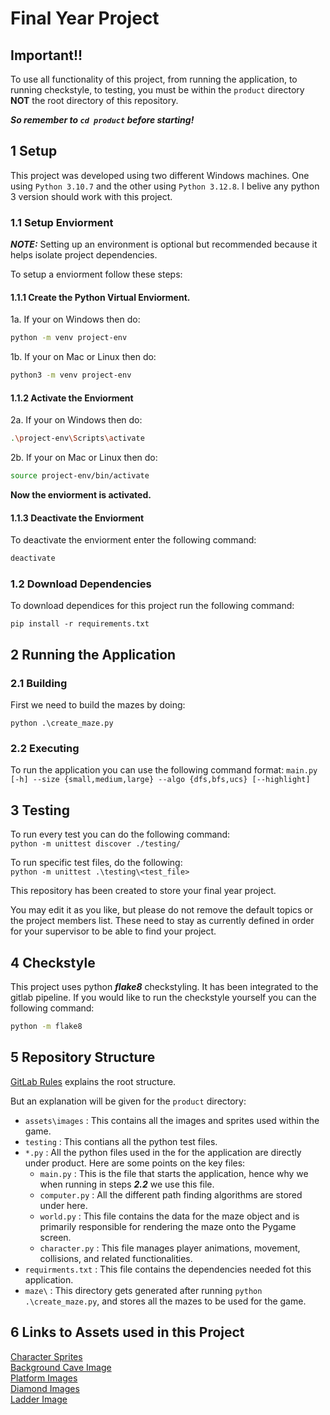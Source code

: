 # Final Year Project

## **Important!!**

To use all functionality of this project, from running the application, to running checkstyle, to testing, you must be within the `product` directory **NOT** the root directory of this repository.

**_So remember to `cd product` before starting!_**

## 1 Setup

This project was developed using two different Windows machines. One using `Python 3.10.7` and the other using `Python 3.12.8`. I belive any python 3 version should work with this project.

### 1.1 Setup Enviorment

**_NOTE:_** Setting up an environment is optional but recommended because it helps isolate project dependencies.

To setup a enviorment follow these steps:

#### 1.1.1 Create the Python Virtual Enviorment.

1a. If your on Windows then do:

```bash
python -m venv project-env
```

1b. If your on Mac or Linux then do:

```bash
python3 -m venv project-env
```

#### 1.1.2 Activate the Enviorment

2a. If your on Windows then do:

```bash
.\project-env\Scripts\activate
```

2b. If your on Mac or Linux then do:

```bash
source project-env/bin/activate
```

**Now the enviorment is activated.**

#### 1.1.3 Deactivate the Enviorment

To deactivate the enviorment enter the following command:

```bash
deactivate
```

### 1.2 Download Dependencies

To download dependices for this project run the following command:

```
pip install -r requirements.txt
```

## 2 Running the Application

### 2.1 Building

First we need to build the mazes by doing:

```
python .\create_maze.py
```

### 2.2 Executing

To run the application you can use the following command format:
`main.py [-h] --size {small,medium,large} --algo {dfs,bfs,ucs} [--highlight]`

## 3 Testing

To run every test you can do the following command:\
`python -m unittest discover ./testing/`

To run specific test files, do the following:\
`python -m unittest .\testing\<test_file>`

This repository has been created to store your final year project.

You may edit it as you like, but please do not remove the default topics or the project members list. These need to stay as currently defined in order for your supervisor to be able to find your project.

## 4 Checkstyle

This project uses python **_flake8_** checkstyling. It has been integrated to the gitlab pipeline.
If you would like to run the checkstyle yourself you can the following command:

```bash
python -m flake8
```

## 5 Repository Structure

[GitLab Rules](https://moodle.royalholloway.ac.uk/pluginfile.php/1740965/mod_resource/content/3/gitlab_rules.html) explains the root structure.

But an explanation will be given for the `product` directory:

- `assets\images` : This contains all the images and sprites used within the game.
- `testing` : This contians all the python test files.
- `*.py` : All the python files used in the for the application are directly under product. Here are some points on the key files:
  - `main.py` : This is the file that starts the application, hence why we when running in steps **_2.2_** we use this file.
  - `computer.py` : All the different path finding algorithms are stored under here.
  - `world.py` : This file contains the data for the maze object and is primarily responsible for rendering the maze onto the Pygame screen.
  - `character.py` : This file manages player animations, movement, collisions, and related functionalities.
- `requirments.txt` : This file contains the dependencies needed fot this application.
- `maze\` : This directory gets generated after running `python .\create_maze.py`, and stores all the mazes to be used for the game.

## 6 Links to Assets used in this Project

[Character Sprites](https://craftpix.net/freebies/free-tiny-pixel-hero-sprites-with-melee-attacks/)\
[Background Cave Image](https://lil-cthulhu.itch.io/pixel-art-cave-background)\
[Platform Images](https://brackeysgames.itch.io/brackeys-platformer-bundle)\
[Diamond Images](https://drxwat.itch.io/pixel-art-diamond)\
[Ladder Image](https://nyknck.itch.io/wood-set)
